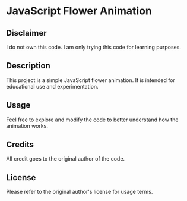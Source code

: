 # JavaScript Flower Animation

## Disclaimer

I do not own this code. I am only trying this code for learning purposes.

## Description

This project is a simple JavaScript flower animation. It is intended for educational use and experimentation.

## Usage

Feel free to explore and modify the code to better understand how the animation works.

## Credits

All credit goes to the original author of the code.

## License

Please refer to the original author's license for usage terms.
